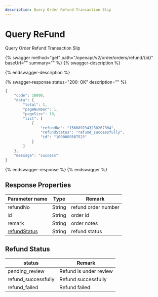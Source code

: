```yaml
---
description: Query Order Refund Transaction Slip
---
```


# Query ReFund

Query Order Refund Transaction Slip

{% swagger method="get" path="/openapi/v2/order/orders/refund/{id}" baseUrl="" summary="" %}
{% swagger-description %}

{% endswagger-description %}

{% swagger-response status="200: OK" description="" %}
```javascript
{
    "code": 10000,
    "data": {
        "total": 1,
        "pageNumber": 1,
        "pageSize": 10,
        "list": [
            {
                "refundNo": "1560897343230267394",
                "refundStatus": "refund_successfully",
                "id": "1000000387523"
            }
        ]
    },
    "message": "success"
}
```
{% endswagger-response %}
{% endswagger %}

## Response Properties <a href="#response-parameter" id="response-parameter"></a>

| Parameter name                                | Type   | Remark              |
| --------------------------------------------- | ------ | ------------------- |
| refundNo                                      | String | refund order number |
| id                                            | String | order id            |
| remark                                        | String | order notes         |
| [refundStatus](query-refund.md#refund-status) | String | refund status       |

## Refund Status

| status               | Remark                 |
| -------------------- | ---------------------- |
| pending\_review      | Refund is under review |
| refund\_successfully | Refund successfully    |
| refund\_failed       | Refund failed          |


